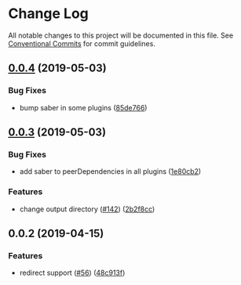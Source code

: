 # Change Log

All notable changes to this project will be documented in this file.
See [Conventional Commits](https://conventionalcommits.org) for commit guidelines.

## [0.0.4](https://github.com/egoist/saber/compare/saber-plugin-meta-redirect@0.0.3...saber-plugin-meta-redirect@0.0.4) (2019-05-03)

### Bug Fixes

- bump saber in some plugins ([85de766](https://github.com/egoist/saber/commit/85de766))

## [0.0.3](https://github.com/egoist/saber/compare/saber-plugin-meta-redirect@0.0.2...saber-plugin-meta-redirect@0.0.3) (2019-05-03)

### Bug Fixes

- add saber to peerDependencies in all plugins ([1e80cb2](https://github.com/egoist/saber/commit/1e80cb2))

### Features

- change output directory ([#142](https://github.com/egoist/saber/issues/142)) ([2b2f8cc](https://github.com/egoist/saber/commit/2b2f8cc))

## 0.0.2 (2019-04-15)

### Features

- redirect support ([#56](https://github.com/egoist/saber/issues/56)) ([48c913f](https://github.com/egoist/saber/commit/48c913f))
